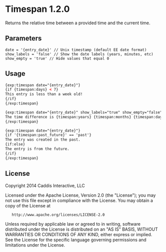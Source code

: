 # Timespan 1.2.0

Returns the relative time between a provided time and the current time.

## Parameters

	date = '{entry_date}' // Unix timestamp (default EE date format)
	show_labels = 'false' // Show the date labels (years, minutes, etc)
	show_empty = 'true' // Hide values that equal 0

## Usage

```html
{exp:timespan date="{entry_date}"}
{if {timespan:days} < 7}
This entry is less than a week old!
{/if}
{/exp:timespan}

{exp:timespan date="{entry_date}" show_labels="true" show_empty="false"}
The time difference is {timespan:years} {timespan:months} {timespan:days} {timespan:hours}{if {timespan:minutes} != ''} and {timespan:minutes}{/if}.
{/exp:timespan}

{exp:timespan date="{entry_date}"}
{if '{timespan:past_future}' == 'past'}
The entry was created in the past.
{if:else}
The entry is from the future.
{/if}
{/exp:timespan}
```

## License

Copyright 2014 Caddis Interactive, LLC

   Licensed under the Apache License, Version 2.0 (the "License");
   you may not use this file except in compliance with the License.
   You may obtain a copy of the License at

       http://www.apache.org/licenses/LICENSE-2.0

   Unless required by applicable law or agreed to in writing, software
   distributed under the License is distributed on an "AS IS" BASIS,
   WITHOUT WARRANTIES OR CONDITIONS OF ANY KIND, either express or implied.
   See the License for the specific language governing permissions and
   limitations under the License.